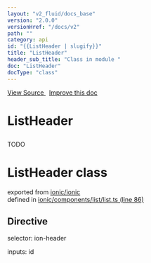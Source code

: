 ```yaml
---
layout: "v2_fluid/docs_base"
version: "2.0.0"
versionHref: "/docs/v2"
path: ""
category: api
id: "{{ListHeader | slugify}}"
title: "ListHeader"
header_sub_title: "Class in module "
doc: "ListHeader"
docType: "class"
---
```



<div class="improve-docs">
  <a href='http://github.com/driftyco/ionic2/tree/master/ionic/components/list/list.ts#L85'>
    View Source
  </a>
  &nbsp;
  <a href='http://github.com/driftyco/ionic2/edit/master/ionic/components/list/list.ts#L85'>
    Improve this doc
  </a>
</div>




<h1 class="api-title">

  ListHeader



</h1>





<p>TODO</p>


<h1 class="class export">ListHeader <span class="type">class</span></h1>
<p class="module">exported from <a href='undefined'>ionic/ionic</a><br/>
defined in <a href="https://github.com/driftyco/ionic2/tree/master/ionic/components/list/list.ts#L86-L102">ionic/components/list/list.ts (line 86)</a>
</p>
<h2>Directive</h2>
  <span>selector: ion-header</span>

  <span>inputs: id</span>



